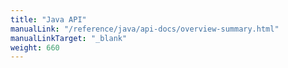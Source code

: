 ```yaml
---
title: "Java API"
manualLink: "/reference/java/api-docs/overview-summary.html"
manualLinkTarget: "_blank"
weight: 660
---
```


